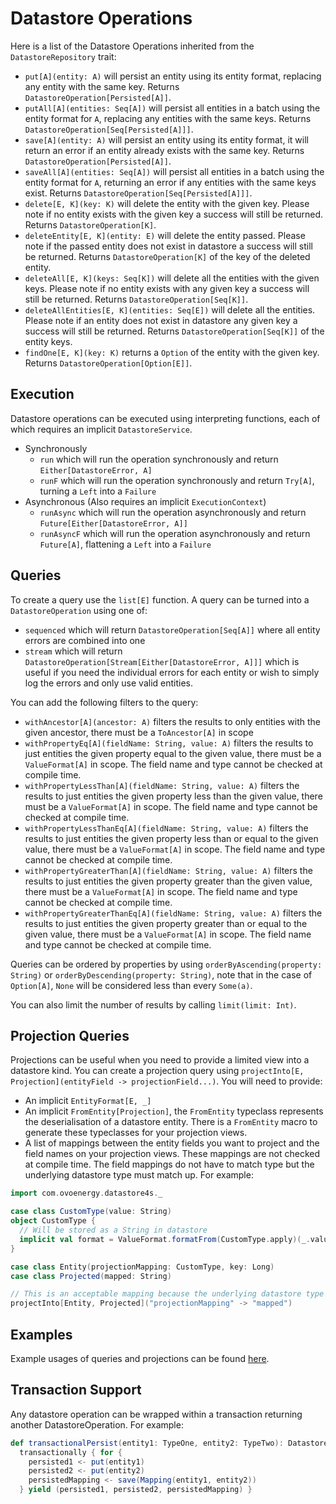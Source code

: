 # Datastore Operations

Here is a list of the Datastore Operations inherited from the `DatastoreRepository` trait:

- `put[A](entity: A)` will persist an entity using its entity format, replacing any entity with the same key. Returns `DatastoreOperation[Persisted[A]]`.
- `putAll[A](entities: Seq[A])` will persist all entities in a batch using the entity format for `A`, replacing any entities
with the same keys. Returns `DatastoreOperation[Seq[Persisted[A]]]`.
- `save[A](entity: A)` will persist an entity using its entity format, it will return an error if an entity already exists 
with the same key. Returns `DatastoreOperation[Persisted[A]]`.
- `saveAll[A](entities: Seq[A])` will persist all entities in a batch using the entity format for `A`, returning an error if
any entities with the same keys exist. Returns `DatastoreOperation[Seq[Persisted[A]]]`.
- `delete[E, K](key: K)` will delete the entity with the given key. Please note if no entity exists with the given key 
a success will still be returned. Returns `DatastoreOperation[K]`.
- `deleteEntity[E, K](entity: E)` will delete the entity passed. Please note if the passed entity does not exist in datastore 
a success will still be returned. Returns `DatastoreOperation[K]` of the key of the deleted entity.
- `deleteAll[E, K](keys: Seq[K])` will delete all the entities with the given keys. Please note if no entity exists with 
any given key a success will still be returned. Returns `DatastoreOperation[Seq[K]]`.
- `deleteAllEntities[E, K](entities: Seq[E])` will delete all the entities. Please note if an entity does not exist in datastore 
any given key a success will still be returned. Returns `DatastoreOperation[Seq[K]]` of the entity keys.
- `findOne[E, K](key: K)` returns a `Option` of the entity with the given key. Returns `DatastoreOperation[Option[E]]`.

## Execution

Datastore operations can be executed using interpreting functions, each of which requires an implicit `DatastoreService`.

- Synchronously
    - `run` which will run the operation synchronously and return `Either[DatastoreError, A]`
    - `runF` which will run the operation synchronously and return `Try[A]`, turning a `Left` into a `Failure`
- Asynchronous (Also requires an implicit `ExecutionContext`)
    - `runAsync` which will run the operation asynchronously and return `Future[Either[DatastoreError, A]]`
    - `runAsyncF` which will run the operation asynchronously and return `Future[A]`, flattening a `Left` into a `Failure`

## Queries

To create a query use the `list[E]` function. A query can be turned into a `DatastoreOperation` using one of:
- `sequenced` which will return `DatastoreOperation[Seq[A]]` where all entity errors are combined into one
- `stream` which will return `DatastoreOperation[Stream[Either[DatastoreError, A]]]` which is useful if you need the individual
 errors for each entity or wish to simply log the errors and only use valid entities.

You can add the following filters to the query:
- `withAncestor[A](ancestor: A)` filters the results to only entities with the given ancestor, there must be a `ToAncestor[A]` in scope
- `withPropertyEq[A](fieldName: String, value: A)` filters the results to just entities the given property equal to the 
given value, there must be a `ValueFormat[A]` in scope. The field name and type cannot be checked at compile time.
- `withPropertyLessThan[A](fieldName: String, value: A)` filters the results to just entities the given property less than the given value,
there must be a `ValueFormat[A]` in scope. The field name and type cannot be checked at compile time.
- `withPropertyLessThanEq[A](fieldName: String, value: A)` filters the results to just entities the given property less than or equal to the given value, 
there must be a `ValueFormat[A]` in scope. The field name and type cannot be checked at compile time.
- `withPropertyGreaterThan[A](fieldName: String, value: A)` filters the results to just entities the given property greater than the given value,
there must be a `ValueFormat[A]` in scope. The field name and type cannot be checked at compile time.
- `withPropertyGreaterThanEq[A](fieldName: String, value: A)` filters the results to just entities the given property greater than or equal to the given value,
there must be a `ValueFormat[A]` in scope. The field name and type cannot be checked at compile time.

Queries can be ordered by properties by using `orderByAscending(property: String)` or `orderByDescending(property: String)`,
note that in the case of `Option[A]`, `None` will be considered less than every `Some(a)`.

You can also limit the number of results by calling `limit(limit: Int)`.

## Projection Queries

Projections can be useful when you need to provide a limited view into a datastore kind. You can create a projection query using
`projectInto[E, Projection](entityField -> projectionField...)`. You will need to provide:
- An implicit `EntityFormat[E, _]`
- An implicit `FromEntity[Projection]`, the `FromEntity` typeclass represents the deserialisation of a datastore entity.
There is a `FromEntity` macro to generate these typeclasses for your projection views.
- A list of mappings between the entity fields you want to project and the field names on your projection views.
These mappings are not checked at compile time. The field mappings do not have to match type but the underlying datastore
type must match up. For example:

```scala
import com.ovoenergy.datastore4s._

case class CustomType(value: String)
object CustomType {
  // Will be stored as a String in datastore
  implicit val format = ValueFormat.formatFrom(CustomType.apply)(_.value)
}

case class Entity(projectionMapping: CustomType, key: Long)
case class Projected(mapped: String)

// This is an acceptable mapping because the underlying datastore type of both fields is String
projectInto[Entity, Projected]("projectionMapping" -> "mapped")
```

## Examples 
 
Example usages of queries and projections can be found [here](../examples/QueryExamples.md).
 
## Transaction Support

Any datastore operation can be wrapped within a transaction returning another DatastoreOperation. For example:

```scala
def transactionalPersist(entity1: TypeOne, entity2: TypeTwo): DatastoreOperation[(TypeOne, TypeTwo, Mapping)]= 
  transactionally { for {
    persisted1 <- put(entity1)
    persisted2 <- put(entity2)
    persistedMapping <- save(Mapping(entity1, entity2))
  } yield (persisted1, persisted2, persistedMapping) }
```
